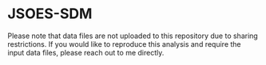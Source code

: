 # JSOES-SDM

Please note that data files are not uploaded to this repository due to sharing restrictions. If you would like to reproduce this analysis and require the input data files, please reach out to me directly.
